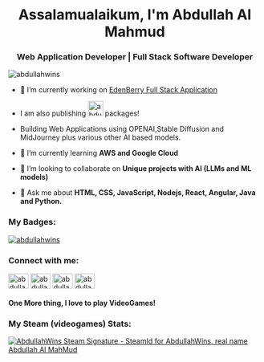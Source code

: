 <h1 align="center">Assalamualaikum, I'm Abdullah Al Mahmud</h1>
<h3 align="center">Web Application Developer |  Full Stack Software Developer</h3>
<p align="left"> <img src="https://komarev.com/ghpvc/?username=abdullahwins&label=Profile%20views&color=0e75b6&style=flat" alt="abdullahwins" /> </p>

- 🔭 I’m currently working on [EdenBerry Full Stack Application](https://www.edenberry.app/)

- I am also publishing [<img src="https://raw.githubusercontent.com/npm/logos/master/npm%20logo/npm-logo-red.svg" alt="abdullahwins" width="30"/>](https://www.npmjs.com/~abdullahwins?activeTab=packages) packages!

- Building Web Applications using OPENAI,Stable Diffusion and MidJourney plus various other AI based models.

- 🌱 I’m currently learning **AWS and Google Cloud**

- 👯 I’m looking to collaborate on **Unique projects with AI (LLMs and ML models)**

- 💬 Ask me about **HTML, CSS, JavaScript, Nodejs, React, Angular, Java and Python.**

<h3 align="left">My Badges:</h3>
<p align="left"> <a align="center" href="https://github.com/ryo-ma/github-profile-trophy"><img src="https://github-profile-trophy.vercel.app/?username=abdullahwins&rank=-C&theme=matrix" alt="abdullahwins" /></a> </p>

<h3 align="left">Connect with me:</h3>
<p align="left">
<a href="https://dev.to/abdullahwins" target="blank"><img align="center" src="https://raw.githubusercontent.com/rahuldkjain/github-profile-readme-generator/master/src/images/icons/Social/devto.svg" alt="abdullahwins" height="30" width="40" /></a>
<a href="https://twitter.com/abdullahwins" target="blank"><img align="center" src="https://raw.githubusercontent.com/rahuldkjain/github-profile-readme-generator/master/src/images/icons/Social/twitter.svg" alt="abdullahwins" height="30" width="40" /></a>
<a href="https://linkedin.com/in/abdullahwins" target="blank"><img align="center" src="https://raw.githubusercontent.com/rahuldkjain/github-profile-readme-generator/master/src/images/icons/Social/linked-in-alt.svg" alt="abdullahwins" height="30" width="40" /></a>
<a href="https://stackoverflow.com/users/19174477/abdullahwins" target="blank"><img align="center" src="https://raw.githubusercontent.com/rahuldkjain/github-profile-readme-generator/master/src/images/icons/Social/stack-overflow.svg" alt="abdullahwins" height="30" width="40" /></a>
</p>

<h4 align="left">One More thing, I love to play VideoGames!</h4>

<h3 align="left">My Steam (videogames) Stats:</h3>
<a align="left" href="https://www.steamcommunity.com/id/abdullahwins/"><img src="https://www.steamidfinder.com/signature/76561198865324652.png" alt="AbdullahWins Steam Signature - SteamId for AbdullahWins, real name Abdullah Al MahMud"/></a>

